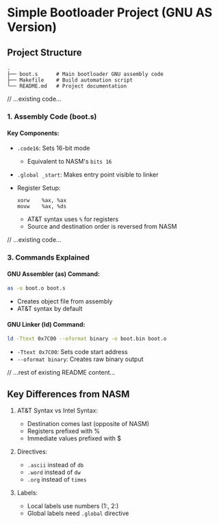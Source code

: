 # Simple Bootloader Project (GNU AS Version)

## Project Structure
```
.
├── boot.s      # Main bootloader GNU assembly code
├── Makefile    # Build automation script
└── README.md   # Project documentation
```

// ...existing code...

### 1. Assembly Code (boot.s)

#### Key Components:
- `.code16`: Sets 16-bit mode
  - Equivalent to NASM's `bits 16`
  
- `.global _start`: Makes entry point visible to linker
  
- Register Setup:
  ```gas
  xorw    %ax, %ax
  movw    %ax, %ds
  ```
  - AT&T syntax uses `%` for registers
  - Source and destination order is reversed from NASM

// ...existing code...

### 3. Commands Explained

#### GNU Assembler (as) Command:
```bash
as -o boot.o boot.s
```
- Creates object file from assembly
- AT&T syntax by default

#### GNU Linker (ld) Command:
```bash
ld -Ttext 0x7C00 --oformat binary -o boot.bin boot.o
```
- `-Ttext 0x7C00`: Sets code start address
- `--oformat binary`: Creates raw binary output

// ...rest of existing README content...

## Key Differences from NASM
1. AT&T Syntax vs Intel Syntax:
   - Destination comes last (opposite of NASM)
   - Registers prefixed with %
   - Immediate values prefixed with $
   
2. Directives:
   - `.ascii` instead of `db`
   - `.word` instead of `dw`
   - `.org` instead of `times`

3. Labels:
   - Local labels use numbers (1:, 2:)
   - Global labels need `.global` directive
